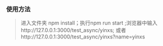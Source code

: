 ### 使用方法

> 进入文件夹 npm install；执行npm run start ;浏览器中输入http://127.0.0.1:3000/test_async/yinxs; 或者http://127.0.0.1:3000/test_async/yinxs?name=yinxs
